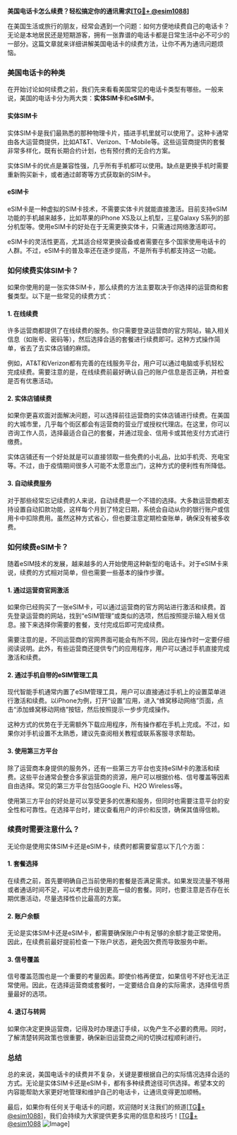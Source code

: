 **美国电话卡怎么续费？轻松搞定你的通讯需求[[TG💪+ @esim1088](https://t.me/s/esim1088)]**

在美国生活或旅行的朋友，经常会遇到一个问题：如何方便地续费自己的电话卡？无论是本地居民还是短期游客，拥有一张靠谱的电话卡都是日常生活中必不可少的一部分。这篇文章就来详细讲解美国电话卡的续费方法，让你不再为通讯问题烦恼。

### 美国电话卡的种类

在开始讨论如何续费之前，我们先来看看美国常见的电话卡类型有哪些。一般来说，美国的电话卡分为两大类：**实体SIM卡**和**eSIM卡**。

#### 实体SIM卡

实体SIM卡是我们最熟悉的那种物理卡片，插进手机里就可以使用了。这种卡通常由各大运营商提供，比如AT&T、Verizon、T-Mobile等。这些运营商提供的套餐非常多样化，既有长期合约计划，也有预付费的无合约方案。

实体SIM卡的优点是兼容性强，几乎所有手机都可以使用。缺点是更换手机时需要重新购买新卡，或者通过邮寄等方式获取新的SIM卡。

#### eSIM卡

eSIM卡是一种虚拟的SIM卡技术，不需要实体卡片就能直接激活。目前支持eSIM功能的手机越来越多，比如苹果的iPhone XS及以上机型，三星Galaxy S系列的部分机型等。使用eSIM卡的好处在于无需更换实体卡，只需通过网络激活即可。

eSIM卡的灵活性更高，尤其适合经常更换设备或者需要在多个国家使用电话卡的人群。不过，eSIM卡的普及率还在逐步提高，不是所有手机都支持这一功能。

### 如何续费实体SIM卡？

如果你使用的是一张实体SIM卡，那么续费的方法主要取决于你选择的运营商和套餐类型。以下是一些常见的续费方式：

#### 1. **在线续费**

许多运营商都提供了在线续费的服务。你只需要登录运营商的官方网站，输入相关信息（如账号、密码等），然后选择合适的套餐进行续费即可。这种方式操作简单，省去了去实体店铺的麻烦。

例如，AT&T和Verizon都有完善的在线服务平台，用户可以通过电脑或手机轻松完成续费。需要注意的是，在线续费前最好确认自己的账户信息是否正确，并检查是否有优惠活动。

#### 2. **实体店铺续费**

如果你更喜欢面对面解决问题，可以选择前往运营商的实体店铺进行续费。在美国的大城市里，几乎每个街区都会有运营商的营业厅或授权代理店。在这里，你可以咨询工作人员，选择最适合自己的套餐，并通过现金、信用卡或其他支付方式进行缴费。

实体店铺还有一个好处就是可以直接领取一些免费的小礼品，比如手机壳、充电宝等。不过，由于疫情期间很多人可能不太愿意出门，这种方式的便利性有所降低。

#### 3. **自动续费服务**

对于那些经常忘记续费的人来说，自动续费是一个不错的选择。大多数运营商都支持设置自动扣款功能，这样每个月到了特定日期，系统会自动从你的银行账户或信用卡中扣除费用。虽然这种方式省心，但也要注意定期检查账单，确保没有被多收费。

### 如何续费eSIM卡？

随着eSIM技术的发展，越来越多的人开始使用这种新型的电话卡。对于eSIM卡来说，续费的方式相对简单，但也需要一些基本的操作步骤。

#### 1. **通过运营商官网激活**

如果你已经购买了一张eSIM卡，可以通过运营商的官方网站进行激活和续费。首先登录运营商的网站，找到“eSIM管理”或类似的选项，然后按照提示输入相关信息。接下来选择你需要的套餐，支付完成后即可完成续费。

需要注意的是，不同运营商的官网界面可能会有所不同，因此在操作时一定要仔细阅读说明。此外，有些运营商还提供专门的应用程序，用户可以通过手机直接完成激活和续费。

#### 2. **通过手机自带的eSIM管理工具**

现代智能手机通常内置了eSIM管理工具，用户可以直接通过手机上的设置菜单进行激活和续费。以iPhone为例，打开“设置”应用，进入“蜂窝移动网络”页面，点击“添加蜂窝移动网络”按钮，然后按照提示一步步完成操作。

这种方式的优势在于无需额外下载应用程序，所有操作都在手机上完成。不过，如果你对手机设置不太熟悉，建议先查阅相关教程或联系客服寻求帮助。

#### 3. **使用第三方平台**

除了运营商本身提供的服务外，还有一些第三方平台也支持eSIM卡的激活和续费。这些平台通常会整合多家运营商的资源，用户可以根据价格、信号覆盖等因素自由选择。常见的第三方平台包括Google Fi、H2O Wireless等。

使用第三方平台的好处是可以享受更多的优惠和服务，但同时也需要注意平台的安全性和可靠性。在选择平台时，建议查看用户的评价和反馈，确保其值得信赖。

### 续费时需要注意什么？

无论你是使用实体SIM卡还是eSIM卡，续费时都需要留意以下几个方面：

#### 1. **套餐选择**

在续费之前，首先要明确自己当前使用的套餐是否满足需求。如果发现流量不够用或者通话时间不足，可以考虑升级到更高一级的套餐。同时，也要注意是否存在长期优惠活动，尽量选择性价比最高的方案。

#### 2. **账户余额**

无论是实体SIM卡还是eSIM卡，都需要确保账户中有足够的余额才能正常使用。因此，在续费前最好提前检查一下账户状态，避免因欠费而导致服务中断。

#### 3. **信号覆盖**

信号覆盖范围也是一个重要的考量因素。即使价格再便宜，如果信号不好也无法正常使用。因此，在选择运营商或套餐时，一定要结合自身的实际需求，选择信号质量最好的选项。

#### 4. **退订与转网**

如果你决定更换运营商，记得及时办理退订手续，以免产生不必要的费用。同时，了解清楚转网政策也很重要，确保新旧运营商之间的切换过程顺利进行。

### 总结

总的来说，美国电话卡的续费并不复杂，关键是要根据自己的实际情况选择合适的方式。无论是实体SIM卡还是eSIM卡，都有多种续费途径可供选择。希望本文的内容能帮助大家更好地管理和维护自己的电话卡，让通讯变得更加顺畅。

最后，如果你有任何关于电话卡的问题，欢迎随时关注我们的频道[[TG💪+ @esim1088](https://t.me/s/esim1088)]，我们会持续为大家提供更多实用的信息和技巧！[[TG💪+ @esim1088](https://t.me/s/esim1088) ![Image](https://i.postimg.cc/4NQfJmqS/Snipaste-2025-05-13-00-14-12.png)]